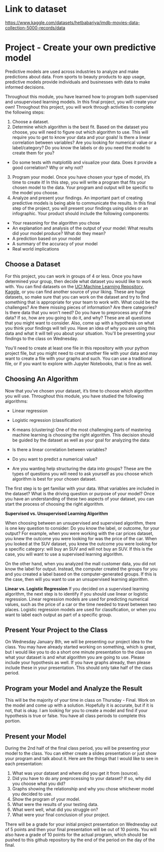 # Link to dataset
https://www.kaggle.com/datasets/hetbabariya/imdb-movies-data-collection-5000-records/data
# Project - Create your own predictive model

Predictive models are used across industries to analyze and make predictions about data. From sports to beauty products to app usage, predictive models provide individuals and businesses with data to make informed decisions.

Throughout this module, you have learned how to program both supervised and unsupervised learning models. In this final project, you will create your own! Throughout this project, you will work through activities to complete the following steps:

1. Choose a dataset.
2. Determine which algorithm is the best fit. Based on the dataset you choose, you will need to figure out which algorithm to use. This will require you to get to know your data and your goals! Is there a linear correlation between variables? Are you looking for numerical value or a label/category? Do you know the labels or do you need the model to create them for you?
- Do some tests with matplotlib and visualize your data.  Does it provide a good correlation?  Why or why not?
3. Program your model. Once you have chosen your type of model, it’s time to create it! In this step, you will write a program that fits your chosen model to the data. Your program and output will be specific to the model you choose.  
4. Analyze and present your findings. An important part of creating predictive models is being able to communicate the results. In this final step of the project, you will present your findings using slides or an infographic. Your product should include the following components:
- Your reasoning for the algorithm you chose
- An explanation and analysis of the output of your model: What results did your model produce? What do they mean?
- A prediction based on your model
- A summary of the accuracy of your model
- Real world implications

## Choose a Dataset

For this project, you can work in groups of 4 or less.  Once you have determined your group, then decide what dataset you would like to work with.  You can find datasets on the [UCI Machine Learning Repository](https://archive.ics.uci.edu/), [Kaggle](https://www.kaggle.com/), or you can find another source of your liking.  These are huge datasets, so make sure that you can work on the dataset and try to find something that is appropriate for your team to work with.  What could be the challenges?  Are there missing pieces of information?  Are there categories?  Is there data that you won't need?  Do you have to preprocess any of the data?  If so, how are you going to do it, and why?  These are all questions that you might want to consider.  Also, come up with a hypothesis on what you think your findings will tell you.  Have an idea of why you are using this data and what it will tell you about your situation.  You'll be presenting your findings to the class on Wednesday.

You'll need to create at least one file in this repository with your python project file, but you might need to creat another file with your data and may want to create a file with your graphs and such.  You can use a traditional file, or if you want to explore with Jupyter Notebooks, that is fine as well.

## Choosing An Algorithm

Now that you’ve chosen your dataset, it’s time to choose which algorithm you will use. Throughout this module, you have studied the following algorithms:

- Linear regression
- Logistic regression (classification)
- K-means (clustering)
One of the most challenging parts of mastering machine learning is choosing the right algorithm. This decision should be guided by the dataset as well as your goal for analyzing the data:

- Is there a linear correlation between variables?
- Do you want to predict a numerical value?
- Are you wanting help structuring the data into groups?
These are the types of questions you will need to ask yourself as you choose which algorithm is best for your chosen dataset.

The first step is to get familiar with your data. What variables are included in the dataset? What is the driving question or purpose of your model? Once you have an understanding of these two aspects of your dataset, you can start the process of choosing the right algorithm.

<b>Supervised vs. Unsupervised Learning Algorithm</b>

When choosing between an unsupervised and supervised algorithm, there is one key question to consider: Do you know the label, or outcome, for your output? For example, when you were working with the car prices dataset, you knew the outcome you were looking for was the price of the car. When you looked at the SUV dataset, you knew the outcome you were looking for a specific category: will buy an SUV and will not buy an SUV. If this is the case, you will want to use a supervised learning algorithm.

On the other hand, when you analyzed the mall customer data, you did not know the label for output. Instead, the computer created the groups for you and you created a label based on the computer-generated groups. If this is the case, then will you want to use an unsupervised learning algorithm.

<b>Linear vs. Logistic Regression</b>
If you decided on a supervised learning algorithm, the next step is to identify if you should use linear or logistic regression. Linear regression models are used for predicting numerical values, such as the price of a car or the time needed to travel between two places. Logistic regression models are used for classification, or when you want to label each output as part of a specific group.

## Present Your Project to the Class

On Wednesday January 8th, we will be presenting our project idea to the class.  You may have already started working on something, which is great, but I would like you to do a short one minute presentation to the class on what your dataset is and what algorithm you are going to use.  Please include your hypothesis as well.  If you have graphs already, then please include these in your presentation.  This should only take half of the class period.

## Program your Model and Analyze the Result

This will be the majority of your time in class on Thursday - Final.  Work on the model and come up with a solution.  Hopefully it is accurate, but if it is not, that is okay.  I am looking for you to create a model and find if your hypothesis is true or false.  You have all class periods to complete this portion.

## Present your Model

During the 2nd half of the final class period, you will be presenting your model to the class.  You can either create a slides presentation or just show your program and talk about it.  Here are the things that I would like to see in each presentation:
1. What was your dataset and where did you get it from (source).
2. Did you have to do any preprocessing to your dataset? If so, why did you choose what you did?
3. Graphs showing the relationship and why you chose whichever model you decided to use.
4. Show the program of your model.
5. What were the results of your testing data. 
6. What went well, what did you struggle on? 
7. What were your final conclusion of your project.

There will be a grade for your initial project presentation on Wednesday out of 5 points and then your final presentation will be out of 10 points.  You will also have a grade of 10 points for the actual program, which should be pushed to this github repository by the end of the period on the day of the final.

